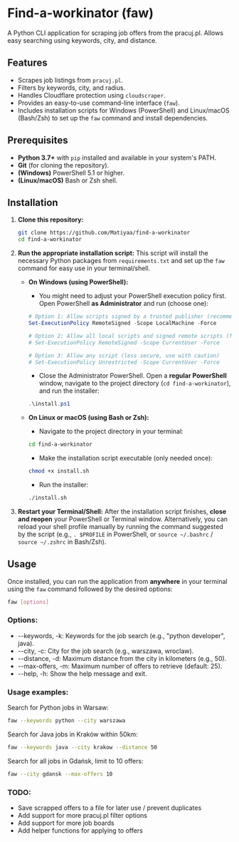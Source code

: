 # Find-a-workinator (faw)

A Python CLI application for scraping job offers from the pracuj.pl. Allows easy searching using keywords, city, and distance.

## Features

*   Scrapes job listings from `pracuj.pl`.
*   Filters by keywords, city, and radius.
*   Handles Cloudflare protection using `cloudscraper`.
*   Provides an easy-to-use command-line interface (`faw`).
*   Includes installation scripts for Windows (PowerShell) and Linux/macOS (Bash/Zsh) to set up the `faw` command and install dependencies.

## Prerequisites

*   **Python 3.7+** with `pip` installed and available in your system's PATH.
*   **Git** (for cloning the repository).
*   **(Windows)** PowerShell 5.1 or higher.
*   **(Linux/macOS)** Bash or Zsh shell.

## Installation

1.  **Clone this repository:**
    ```bash
    git clone https://github.com/Matiyaa/find-a-workinator
    cd find-a-workinator
    ```

2.  **Run the appropriate installation script:**
    This script will install the necessary Python packages from `requirements.txt` and set up the `faw` command for easy use in your terminal/shell.

    *   **On Windows (using PowerShell):**
        *   You might need to adjust your PowerShell execution policy first. Open PowerShell **as Administrator** and run (choose one):
          ```powershell
          # Option 1: Allow scripts signed by a trusted publisher (recommended for security)
          Set-ExecutionPolicy RemoteSigned -Scope LocalMachine -Force

          # Option 2: Allow all local scripts and signed remote scripts (for current user)
          # Set-ExecutionPolicy RemoteSigned -Scope CurrentUser -Force

          # Option 3: Allow any script (less secure, use with caution)
          # Set-ExecutionPolicy Unrestricted -Scope CurrentUser -Force
          ```
        *   Close the Administrator PowerShell. Open a **regular PowerShell** window, navigate to the project directory (`cd find-a-workinator`), and run the installer:
          ```powershell
          .\install.ps1
          ```

    *   **On Linux or macOS (using Bash or Zsh):**
        *   Navigate to the project directory in your terminal:
          ```bash
          cd find-a-workinator
          ```
        *   Make the installation script executable (only needed once):
          ```bash
          chmod +x install.sh
          ```
        *   Run the installer:
          ```bash
          ./install.sh
          ```

3.  **Restart your Terminal/Shell:**
    After the installation script finishes, **close and reopen** your PowerShell or Terminal window. Alternatively, you can reload your shell profile manually by running the command suggested by the script (e.g., `. $PROFILE` in PowerShell, or `source ~/.bashrc` / `source ~/.zshrc` in Bash/Zsh).

## Usage

Once installed, you can run the application from **anywhere** in your terminal using the `faw` command followed by the desired options:

```bash
faw [options]
```

### Options:
- --keywords, -k: Keywords for the job search (e.g., "python developer", java).
- --city, -c: City for the job search (e.g., warszawa, wroclaw).
- --distance, -d: Maximum distance from the city in kilometers (e.g., 50).
- --max-offers, -m: Maximum number of offers to retrieve (default: 25).
- --help, -h: Show the help message and exit.

### Usage examples:

Search for Python jobs in Warsaw:
```bash
faw --keywords python --city warszawa
```

Search for Java jobs in Kraków within 50km:
```bash
faw --keywords java --city krakow --distance 50
```

Search for all jobs in Gdańsk, limit to 10 offers:
```bash
faw --city gdansk --max-offers 10
```

### TODO:
- Save scrapped offers to a file for later use / prevent duplicates
- Add support for more pracuj.pl filter options
- Add support for more job boards
- Add helper functions for applying to offers